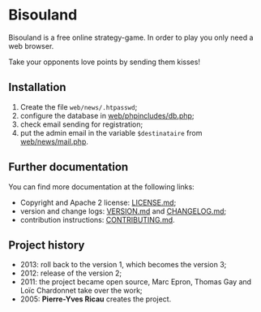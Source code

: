 # Bisouland

Bisouland is a free online strategy-game. In order to play you only need a
web browser.

Take your opponents love points by sending them kisses!

## Installation

 1. Create the file `web/news/.htpasswd`;
 2. configure the database in [web/phpincludes/db.php](web/phpincludes/db.php);
 3. check email sending for registration;
 4. put the admin email in the variable `$destinataire`
 	from [web/news/mail.php](web/news/mail.php).

## Further documentation

You can find more documentation at the following links:

 * Copyright and Apache 2 license: [LICENSE.md](LICENSE.md);
 * version and change logs: [VERSION.md](VERSION.md)
   and [CHANGELOG.md](CHANGELOG.md);
 * contribution instructions: [CONTRIBUTING.md](CONTRIBUTING.md).

## Project history

 * 2013: roll back to the version 1, which becomes the version 3;
 * 2012: release of the version 2;
 * 2011: the project became open source, Marc Epron, Thomas Gay
   and Loïc Chardonnet take over the work;
 * 2005: **Pierre-Yves Ricau** creates the project.
